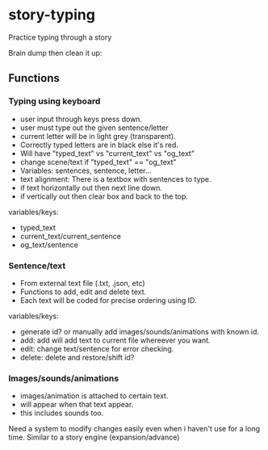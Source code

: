 # story-typing
Practice typing through a story

Brain dump then clean it up:

## Functions

### Typing using keyboard
- user input through keys press down.
- user must type out the given sentence/letter
- current letter will be in light grey (transparent). 
- Correctly typed letters are in black else it's red.
- Will have "typed_text" vs "current_text" vs "og_text"
- change scene/text if "typed_text" == "og_text"
- Variables: sentences, sentence, letter...
- text alignment: There is a textbox with sentences to type.
- if text horizontally out then next line down.
- if vertically out then clear box and back to the top.

variables/keys: 
- typed_text
- current_text/current_sentence
- og_text/sentence

### Sentence/text
- From external text file (.txt, .json, etc)
- Functions to add, edit and delete text.
- Each text will be coded for precise ordering using ID.


variables/keys:
- generate id? or manually add images/sounds/animations with known id.
- add: add will add text to current file whereever you want. 
- edit: change text/sentence for error checking.
- delete: delete and restore/shift id?



### Images/sounds/animations
- images/animation is attached to certain text.
- will appear when that text appear.
- this includes sounds too.


Need a system to modify changes easily even when i haven't use for a long time. Similar to a story engine (expansion/advance)